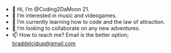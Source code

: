 - 👋 Hi, I’m @Coding2DaMoon 21.
- 👀 I’m interested in music and videogames.
- 🌱 I’m currently learning how to code and the law of attraction.
- 💞️ I’m looking to collaborate on any new adventures.
- 📫 How to reach me? Email is the better option; braddelcidup@gmail.com

<!---
Coding2DaMoon/Coding2DaMoon is a ✨ special ✨ repository because its `README.md` (this file) appears on your GitHub profile.
You can click the Preview link to take a look at your changes.
--->
